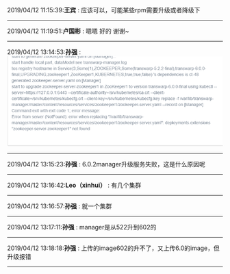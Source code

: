 2019/04/12 11:15:39:**王宾** : 应该可以，可能某些rpm需要升级或者降级下
*************************************************************************************
2019/04/12 11:19:51:**卢国彬** : 嗯嗯 好的 谢谢~
*************************************************************************************
2019/04/12 13:14:53:**孙强** : ![图片如下](ATTACHMENT/1555046083.4000766.png)
*******************************************************************************
2019/04/12 13:15:23:**孙强** : 6.0.2manager升级服务失败，这是什么原因呢
*************************************************************************************
2019/04/12 13:16:42:**Leo（xinhui）** : 有几个集群
*************************************************************************************
2019/04/12 13:16:57:**孙强** : 就一个集群
*************************************************************************************
2019/04/12 13:17:11:**孙强** : manager是从522升到602的
*************************************************************************************
2019/04/12 13:18:18:**孙强** : 上传的image602的升不了，又上传6.0的image，但升级报错
*************************************************************************************
